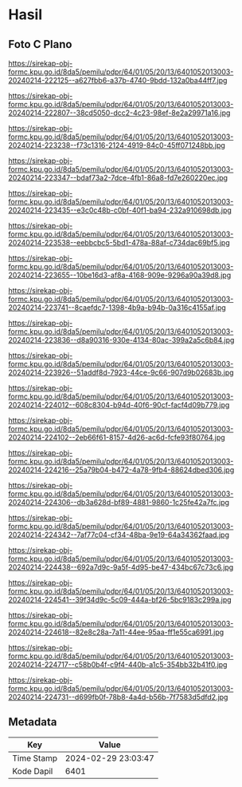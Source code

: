 # Hasil

## Foto C Plano

https://sirekap-obj-formc.kpu.go.id/8da5/pemilu/pdpr/64/01/05/20/13/6401052013003-20240214-222125--a627fbb6-a37b-4740-9bdd-132a0ba44ff7.jpg

https://sirekap-obj-formc.kpu.go.id/8da5/pemilu/pdpr/64/01/05/20/13/6401052013003-20240214-222807--38cd5050-dcc2-4c23-98ef-8e2a29971a16.jpg

https://sirekap-obj-formc.kpu.go.id/8da5/pemilu/pdpr/64/01/05/20/13/6401052013003-20240214-223238--f73c1316-2124-4919-84c0-45ff071248bb.jpg

https://sirekap-obj-formc.kpu.go.id/8da5/pemilu/pdpr/64/01/05/20/13/6401052013003-20240214-223347--bdaf73a2-7dce-4fb1-86a8-fd7e260220ec.jpg

https://sirekap-obj-formc.kpu.go.id/8da5/pemilu/pdpr/64/01/05/20/13/6401052013003-20240214-223435--e3c0c48b-c0bf-40f1-ba94-232a910698db.jpg

https://sirekap-obj-formc.kpu.go.id/8da5/pemilu/pdpr/64/01/05/20/13/6401052013003-20240214-223538--eebbcbc5-5bd1-478a-88af-c734dac69bf5.jpg

https://sirekap-obj-formc.kpu.go.id/8da5/pemilu/pdpr/64/01/05/20/13/6401052013003-20240214-223655--10be16d3-af8a-4168-909e-9296a90a39d8.jpg

https://sirekap-obj-formc.kpu.go.id/8da5/pemilu/pdpr/64/01/05/20/13/6401052013003-20240214-223741--8caefdc7-1398-4b9a-b94b-0a316c4155af.jpg

https://sirekap-obj-formc.kpu.go.id/8da5/pemilu/pdpr/64/01/05/20/13/6401052013003-20240214-223836--d8a90316-930e-4134-80ac-399a2a5c6b84.jpg

https://sirekap-obj-formc.kpu.go.id/8da5/pemilu/pdpr/64/01/05/20/13/6401052013003-20240214-223926--51addf8d-7923-44ce-9c66-907d9b02683b.jpg

https://sirekap-obj-formc.kpu.go.id/8da5/pemilu/pdpr/64/01/05/20/13/6401052013003-20240214-224012--608c8304-b94d-40f6-90cf-facf4d09b779.jpg

https://sirekap-obj-formc.kpu.go.id/8da5/pemilu/pdpr/64/01/05/20/13/6401052013003-20240214-224102--2eb66f61-8157-4d26-ac6d-fcfe93f80764.jpg

https://sirekap-obj-formc.kpu.go.id/8da5/pemilu/pdpr/64/01/05/20/13/6401052013003-20240214-224216--25a79b04-b472-4a78-9fb4-88624dbed306.jpg

https://sirekap-obj-formc.kpu.go.id/8da5/pemilu/pdpr/64/01/05/20/13/6401052013003-20240214-224306--db3a628d-bf89-4881-9860-1c25fe42a7fc.jpg

https://sirekap-obj-formc.kpu.go.id/8da5/pemilu/pdpr/64/01/05/20/13/6401052013003-20240214-224342--7af77c04-cf34-48ba-9e19-64a34362faad.jpg

https://sirekap-obj-formc.kpu.go.id/8da5/pemilu/pdpr/64/01/05/20/13/6401052013003-20240214-224438--692a7d9c-9a5f-4d95-be47-434bc67c73c6.jpg

https://sirekap-obj-formc.kpu.go.id/8da5/pemilu/pdpr/64/01/05/20/13/6401052013003-20240214-224541--39f34d9c-5c09-444a-bf26-5bc9183c299a.jpg

https://sirekap-obj-formc.kpu.go.id/8da5/pemilu/pdpr/64/01/05/20/13/6401052013003-20240214-224618--82e8c28a-7a11-44ee-95aa-ff1e55ca6991.jpg

https://sirekap-obj-formc.kpu.go.id/8da5/pemilu/pdpr/64/01/05/20/13/6401052013003-20240214-224717--c58b0b4f-c9f4-440b-a1c5-354bb32b41f0.jpg

https://sirekap-obj-formc.kpu.go.id/8da5/pemilu/pdpr/64/01/05/20/13/6401052013003-20240214-224731--d699fb0f-78b8-4a4d-b56b-7f7583d5dfd2.jpg


## Metadata

| Key        | Value               |
| ---------- | ------------------- |
| Time Stamp | 2024-02-29 23:03:47 |
| Kode Dapil | 6401                |



